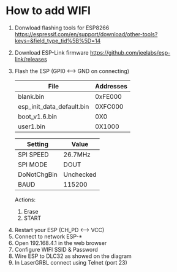 # How to add WIFI

1. Donwload flashing tools for ESP8266
    https://espressif.com/en/support/download/other-tools?keys=&field_type_tid%5B%5D=14
2. Download ESP-Link firmware 
    https://github.com/jeelabs/esp-link/releases
3. Flash the ESP (GPI0 <--> GND on connecting)

    |File |Addresses|
    |-----|---------|
    |blank.bin | 0xFE000|
    |esp_init_data_default.bin | 0XFC000|
    |boot_v1.6.bin | 0X0 |
    |user1.bin | 0X1000 |

    |Setting | Value|
    |-----|---------|
    |SPI SPEED | 26.7MHz|
    |SPI MODE | DOUT|
    |DoNotChgBin | Unchecked |
    |BAUD | 115200 |

    Actions:
    1) Erase
    2) START
    
4) Restart your ESP (CH_PD <--> VCC)
5) Connect to network ESP-*
6) Open 192.168.4.1 in the web browser
7) Configure WIFI SSID & Password
8) Wire ESP to DLC32 as showed on the diagram 
9) In LaserGRBL connect using Telnet (port 23)
